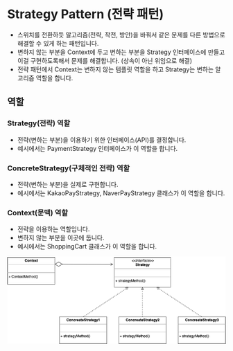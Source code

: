 # Strategy Pattern (전략 패턴)

- 스위치를 전환하듯 알고리즘(전략, 작전, 방안)을 바꿔서 같은 문제를 다른 방법으로 해결할 수 있게 하는 패턴입니다.
- 변하지 않는 부분을 Context에 두고 변하는 부분을 Strategy 인터페이스에 만들고 이걸 구현하도록해서 문제를 해결합니다. (상속이 아닌 위임으로 해결)
- 전략 패턴에서 Context는 변하지 않는 템플릿 역할을 하고 Strategy는 변하는 알고리즘 역할을 합니다.

## 역할

### Strategy(전략) 역할

- 전략(변하는 부분)을 이용하기 위한 인터페이스(API)를 결정합니다.
- 예시에서는 PaymentStrategy 인터페이스가 이 역할을 합니다.

### ConcreteStrategy(구체적인 전략) 역할

- 전략(변하는 부분)을 실제로 구현합니다.
- 예시에서는 KakaoPayStrategy, NaverPayStrategy 클래스가 이 역할을 합니다.

### Context(문맥) 역할

- 전략을 이용하는 역할입니다.
- 변하지 않는 부분을 이곳에 둡니다.
- 예시에서는 ShoppingCart 클래스가 이 역할을 합니다.

![전략 패턴](../image/strategy_pattern.png)